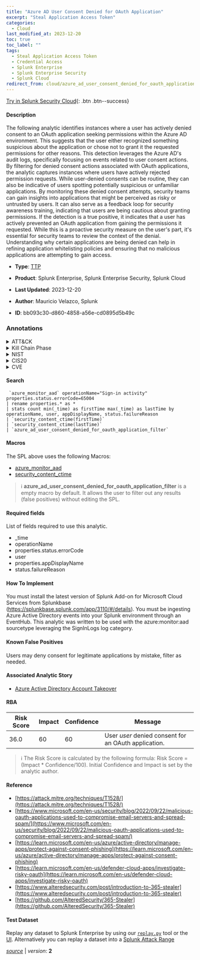 ```yaml
---
title: "Azure AD User Consent Denied for OAuth Application"
excerpt: "Steal Application Access Token"
categories:
  - Cloud
last_modified_at: 2023-12-20
toc: true
toc_label: ""
tags:
  - Steal Application Access Token
  - Credential Access
  - Splunk Enterprise
  - Splunk Enterprise Security
  - Splunk Cloud
redirect_from: cloud/azure_ad_user_consent_denied_for_oauth_application/
---
```




[Try in Splunk Security Cloud](https://www.splunk.com/en_us/cyber-security.html){: .btn .btn--success}

#### Description

The following analytic identifies instances where a user has actively denied consent to an OAuth application seeking permissions within the Azure AD environment. This suggests that the user either recognized something suspicious about the application or chose not to grant it the requested permissions for other reasons. This detection leverages the Azure AD&#39;s audit logs, specifically focusing on events related to user consent actions. By filtering for denied consent actions associated with OAuth applications, the analytic captures instances where users have actively rejected permission requests. While user-denied consents can be routine, they can also be indicative of users spotting potentially suspicious or unfamiliar applications. By monitoring these denied consent attempts, security teams can gain insights into applications that might be perceived as risky or untrusted by users. It can also serve as a feedback loop for security awareness training, indicating that users are being cautious about granting permissions. If the detection is a true positive, it indicates that a user has actively prevented an OAuth application from gaining the permissions it requested. While this is a proactive security measure on the user&#39;s part, it&#39;s essential for security teams to review the context of the denial. Understanding why certain applications are being denied can help in refining application whitelisting policies and ensuring that no malicious applications are attempting to gain access.

- **Type**: [TTP](https://github.com/splunk/security_content/wiki/Detection-Analytic-Types)
- **Product**: Splunk Enterprise, Splunk Enterprise Security, Splunk Cloud

- **Last Updated**: 2023-12-20
- **Author**: Mauricio Velazco, Splunk
- **ID**: bb093c30-d860-4858-a56e-cd0895d5b49c

### Annotations
<details>
  <summary>ATT&CK</summary>

<div markdown="1">

#### [ATT&CK](https://attack.mitre.org/)

| ID          | Technique   | Tactic         |
| ----------- | ----------- |--------------- |
| [T1528](https://attack.mitre.org/techniques/T1528/) | Steal Application Access Token | Credential Access |

</div>
</details>


<details>
  <summary>Kill Chain Phase</summary>

<div markdown="1">

* Exploitation


</div>
</details>


<details>
  <summary>NIST</summary>

<div markdown="1">

* DE.CM



</div>
</details>

<details>
  <summary>CIS20</summary>

<div markdown="1">

* CIS 10



</div>
</details>

<details>
  <summary>CVE</summary>

<div markdown="1">


</div>
</details>


#### Search

```
 `azure_monitor_aad` operationName="Sign-in activity" properties.status.errorCode=65004 
| rename properties.* as * 
| stats count min(_time) as firstTime max(_time) as lastTime by operationName, user, appDisplayName, status.failureReason 
| `security_content_ctime(firstTime)` 
| `security_content_ctime(lastTime)` 
| `azure_ad_user_consent_denied_for_oauth_application_filter`
```

#### Macros
The SPL above uses the following Macros:
* [azure_monitor_aad](https://github.com/splunk/security_content/blob/develop/macros/azure_monitor_aad.yml)
* [security_content_ctime](https://github.com/splunk/security_content/blob/develop/macros/security_content_ctime.yml)

> :information_source:
> **azure_ad_user_consent_denied_for_oauth_application_filter** is a empty macro by default. It allows the user to filter out any results (false positives) without editing the SPL.



#### Required fields
List of fields required to use this analytic.
* _time
* operationName
* properties.status.errorCode
* user
* properties.appDisplayName
* status.failureReason



#### How To Implement
You must install the latest version of Splunk Add-on for Microsoft Cloud Services from Splunkbase (https://splunkbase.splunk.com/app/3110/#/details). You must be ingesting Azure Active Directory events into your Splunk environment through an EventHub. This analytic was written to be used with the azure:monitor:aad sourcetype leveraging the SignInLogs log category.
#### Known False Positives
Users may deny consent for legitimate applications by mistake, filter as needed.

#### Associated Analytic Story
* [Azure Active Directory Account Takeover](/stories/azure_active_directory_account_takeover)




#### RBA

| Risk Score  | Impact      | Confidence   | Message      |
| ----------- | ----------- |--------------|--------------|
| 36.0 | 60 | 60 | User $user$ denied consent for an OAuth application. |


> :information_source:
> The Risk Score is calculated by the following formula: Risk Score = (Impact * Confidence/100). Initial Confidence and Impact is set by the analytic author.


#### Reference

* [https://attack.mitre.org/techniques/T1528/](https://attack.mitre.org/techniques/T1528/)
* [https://www.microsoft.com/en-us/security/blog/2022/09/22/malicious-oauth-applications-used-to-compromise-email-servers-and-spread-spam/](https://www.microsoft.com/en-us/security/blog/2022/09/22/malicious-oauth-applications-used-to-compromise-email-servers-and-spread-spam/)
* [https://learn.microsoft.com/en-us/azure/active-directory/manage-apps/protect-against-consent-phishing](https://learn.microsoft.com/en-us/azure/active-directory/manage-apps/protect-against-consent-phishing)
* [https://learn.microsoft.com/en-us/defender-cloud-apps/investigate-risky-oauth](https://learn.microsoft.com/en-us/defender-cloud-apps/investigate-risky-oauth)
* [https://www.alteredsecurity.com/post/introduction-to-365-stealer](https://www.alteredsecurity.com/post/introduction-to-365-stealer)
* [https://github.com/AlteredSecurity/365-Stealer](https://github.com/AlteredSecurity/365-Stealer)



#### Test Dataset
Replay any dataset to Splunk Enterprise by using our [`replay.py`](https://github.com/splunk/attack_data#using-replaypy) tool or the [UI](https://github.com/splunk/attack_data#using-ui).
Alternatively you can replay a dataset into a [Splunk Attack Range](https://github.com/splunk/attack_range#replay-dumps-into-attack-range-splunk-server)




[*source*](https://github.com/splunk/security_content/tree/develop/detections/cloud/azure_ad_user_consent_denied_for_oauth_application.yml) \| *version*: **2**